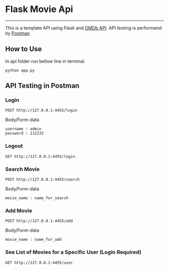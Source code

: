 # Flask Movie Api
---
This is a template API using Flask and [OMDb API](https://www.omdbapi.com/). API testing is performend by [Postman](https://www.postman.com/)

## How to Use 
In api folder run bellow line in terminal.
```
python app.py
```

## API Testing in Postman

### Login
```
POST http://127.0.0.1:4455/login
```
Body/Form-data
```
username : admin
password : 112233
```
### Logout
```
GET http://127.0.0.1:4455/login
```

### Search Movie
```
POST http://127.0.0.1:4455/search
```
Body/Form-data
```
movie_name : name_for_search
```

### Add Movie
```
POST http://127.0.0.1:4455/add
```
Body/Form-data
```
movie_name : name_for_add
```

### See List of Movies for a Specific User (Login Required)
```
GET http://127.0.0.1:4455/user
```
